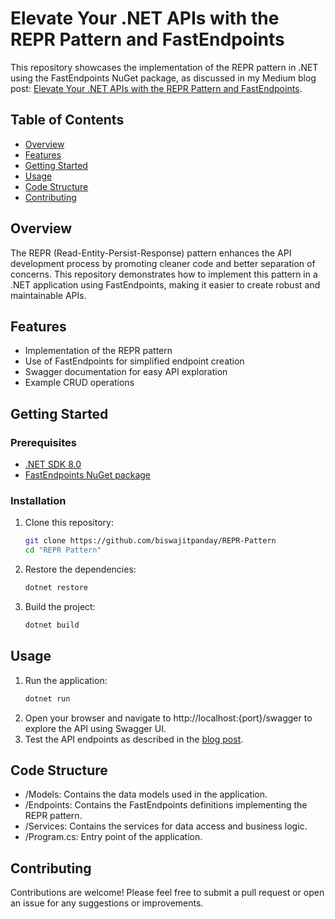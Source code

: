 # Elevate Your .NET APIs with the REPR Pattern and FastEndpoints

This repository showcases the implementation of the REPR pattern in .NET using the FastEndpoints NuGet package, as discussed in my Medium blog post: [Elevate Your .NET APIs with the REPR Pattern and FastEndpoints](https://medium.com/@biswajitpanday/elevate-your-net-apis-with-the-repr-pattern-and-fastendpoints-10c1b53e31b6).

## Table of Contents

- [Overview](#overview)
- [Features](#features)
- [Getting Started](#getting-started)
- [Usage](#usage)
- [Code Structure](#code-structure)
- [Contributing](#contributing)

## Overview

The REPR (Read-Entity-Persist-Response) pattern enhances the API development process by promoting cleaner code and better separation of concerns. This repository demonstrates how to implement this pattern in a .NET application using FastEndpoints, making it easier to create robust and maintainable APIs.

## Features

- Implementation of the REPR pattern
- Use of FastEndpoints for simplified endpoint creation
- Swagger documentation for easy API exploration
- Example CRUD operations

## Getting Started

### Prerequisites

- [.NET SDK 8.0](https://dotnet.microsoft.com/download)
- [FastEndpoints NuGet package](https://www.nuget.org/packages/FastEndpoints)

### Installation

1. Clone this repository:

   ```bash
   git clone https://github.com/biswajitpanday/REPR-Pattern
   cd "REPR Pattern"
   ```
2. Restore the dependencies:
   ```bash
   dotnet restore
   ```
3. Build the project:
   ```bash
   dotnet build
   ```
## Usage
1. Run the application:
    ```bash
   dotnet run
   ```
3. Open your browser and navigate to http://localhost:{port}/swagger to explore the API using Swagger UI.
4. Test the API endpoints as described in the [blog post](https://medium.com/@biswajitpanday/elevate-your-net-apis-with-the-repr-pattern-and-fastendpoints-10c1b53e31b6).

## Code Structure
- /Models: Contains the data models used in the application.
- /Endpoints: Contains the FastEndpoints definitions implementing the REPR pattern.
- /Services: Contains the services for data access and business logic.
- /Program.cs: Entry point of the application.

## Contributing
Contributions are welcome! Please feel free to submit a pull request or open an issue for any suggestions or improvements.
